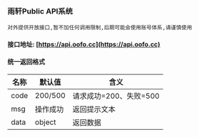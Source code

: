 ### 雨轩Public API系统
`对外提供开放接口,暂不加任何调用限制,后期可能会使用账号体系,请谨慎使用`

#### 接口地址: [https://api.oofo.cc](https://api.oofo.cc)

#### 统一返回格式
| 名称   | 默认值  | 含义              |
|------|------|-----------------|
| code | 200/500 | 请求成功=200、失败=500 |
| msg  | 操作成功 | 返回提示文本          |
| data | object | 返回数据            |